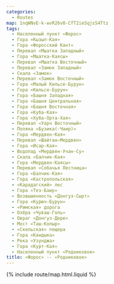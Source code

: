 ```yaml
---
categories: 
  - Routes
map: 1nqWNvE-k-wvR26v0-CfT2ieSqjsS4Ttz
tags:
  - Населенный пункт «Форос»
  - Гора «Кызыл-Кая»
  - Гора «Форосский Кант»
  - Перевал «Мшатка Западный»
  - Гора «Мшатка-Каясы»
  - Перевал «Мшатка Восточный»
  - Перевал «Замок Западный»
  - Скала «Замок»
  - Перевал «Замок Восточный»
  - Гора «Малый Кильсе-Бурун»
  - Гора «Кильсе-Бурун»
  - Гора «Башня Западная»
  - Гора «Башня Центральная»
  - Гора «Башня Восточная»
  - Гора «Куба-Кая»
  - Гора «Хуба-Орта-Хая»
  - Перевал «Уарч Восточный»
  - Поляна «Бузика(-Чаир)»
  - Гора «Мердвен-Кая»
  - Перевал «Шайтан–Мердвен»
  - Гора «Исар-Кая»
  - Водопад «Мердвен-Учан-Су»
  - Скала «Балчик-Кая»
  - Гора «Мердвен-Каясы»
  - Перевал «Собачья Лестница»
  - Гора «Балчик-Кая»
  - Гора «Кастропольская»
  - «Карадагский» лес
  - Гора «Тез-Баир»
  - Возвышенность «Донгуз-Сырт»
  - Гора «Курюч-Бурун»
  - «Римская» дорога
  - Озёра «Чуваш-Голь»
  - Овраг «Донгуз-Дере»
  - Мост «Таш-Копыр»
  - «Скельская» пещера
  - Гора «Кандыка»
  - Река «Узунджа»
  - Гора «Курт-Кая»
  - Населенный пункт «Родниковое»
title: «Форос» -- «Родниковое»
---
```


{% include route/map.html.liquid %}
